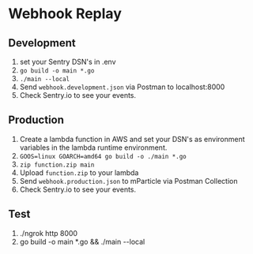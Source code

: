 # Webhook Replay

## Development
1. set your Sentry DSN's in .env
2. `go build -o main *.go`
3. `./main --local`
4. Send `webhook.development.json` via Postman to localhost:8000
5. Check Sentry.io to see your events.

## Production
1. Create a lambda function in AWS and set your DSN's as environment variables in the lambda runtime environment.
2. `GOOS=linux GOARCH=amd64 go build -o ./main *.go`
3. `zip function.zip main`
4. Upload `function.zip` to your lambda
5. Send `webhook.production.json` to mParticle via Postman Collection
6. Check Sentry.io to see your events.


## Test
1. ./ngrok http 8000  
2. go build -o main *.go && ./main --local